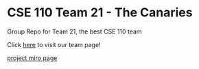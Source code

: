 # CSE 110 Team 21 - The Canaries

Group Repo for Team 21, the best CSE 110 team

Click [here](admin/team.md) to visit our team page!

[project miro page](https://miro.com/welcomeonboard/ekJkbVdtWFRrOVJsSjhlSUpLWjA3TmY2YnNZQkd0SEJ1bEtEbnlWcFA0cW5DM3BCdjREcUNmc1d3eG9xbnlhWXwzNDU4NzY0NTUyODE2ODA3NDE0fDI=?share_link_id=492185977321)
